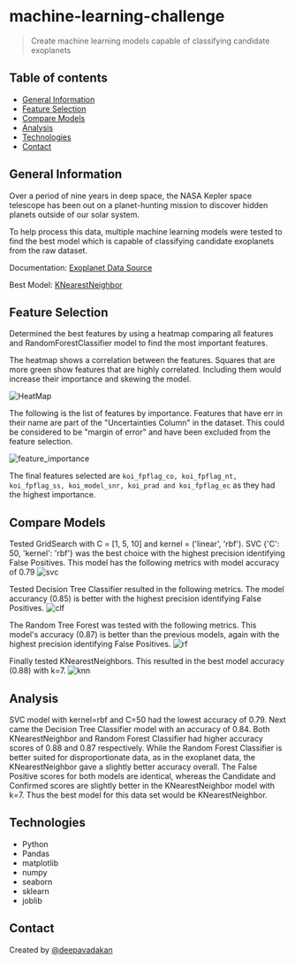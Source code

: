 # machine-learning-challenge

>  Create machine learning models capable of classifying candidate exoplanets

## Table of contents
* [General Information](#General-Information)
* [Feature Selection](#Feature-Selection)
* [Compare Models](#Compare-Models)
* [Analysis](#Analysis)
* [Technologies](#technologies)
* [Contact](#Contact)

## General Information
Over a period of nine years in deep space, the NASA Kepler space telescope has been out on a planet-hunting mission to discover hidden planets outside of our solar system.

To help process this data, multiple machine learning models were tested to find the best model which is capable of classifying candidate exoplanets from the raw dataset.

Documentation: [Exoplanet Data Source](https://www.kaggle.com/nasa/kepler-exoplanet-search-results)

Best Model: [KNearestNeighbor](exoplanet_model.sav)


## Feature Selection
Determined the best features by using a heatmap comparing all features and RandomForestClassifier model to find the most important features.

The heatmap shows a correlation between the features. Squares that are more green show features that are highly correlated. Including them would increase their importance and skewing the model.

![HeatMap](Resources/heatmap.png)

The following is the list of features by importance. Features that have err in their name are part of the "Uncertainties Column" in the dataset. This could be considered to be "margin of error" and have been excluded from the feature selection.

![feature_importance](Resources/feature_importance.png)

The final features selected are ```koi_fpflag_co, koi_fpflag_nt, koi_fpflag_ss, koi_model_snr, koi_prad and koi_fpflag_ec``` as they had the highest importance.



## Compare Models

Tested GridSearch with C = [1, 5, 10]  and kernel = ('linear', 'rbf'). SVC {'C': 50, 'kernel': 'rbf'} was the best choice with the highest precision identifying False Positives. This model has the following metrics with model accuracy of 0.79
![svc](Resources/svc.png)

Tested Decision Tree Classifier resulted in the following metrics. The model accurancy (0.85) is better with the highest precision identifying False Positives.
![clf](Resources/clf.png)

The Random Tree Forest was tested with the following metrics. This model's accuracy (0.87) is better than the previous models, again with the highest precision identifying False Positives.
![rf](Resources/rf.png)

Finally tested KNearestNeighbors. This resulted in the best model accuracy (0.88) with k=7.
![knn](Resources/knn.png)


## Analysis

SVC model with kernel=rbf and C=50 had the lowest accuracy of 0.79. Next came the Decision Tree Classifier model with an accuracy of 0.84. Both KNearestNeighbor and Random Forest Classifier had higher accuracy scores of 0.88 and 0.87 respectively. While the Random Forest Classifier is better suited for disproportionate data, as in the exoplanet data, the KNearestNeighbor gave a slightly better accuracy overall. The False Positive scores for both models are identical, whereas the Candidate and Confirmed scores are slightly better in the KNearestNeighbor model with k=7. Thus the best model for this data set would be KNearestNeighbor.

## Technologies
* Python
* Pandas
* matplotlib
* numpy
* seaborn
* sklearn
* joblib

## Contact
Created by [@deepavadakan](https://github.com/)